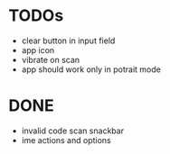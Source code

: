 # TODOs
- clear button in input field
- app icon
- vibrate on scan
- app should work only in potrait mode

# DONE
- invalid code scan snackbar
- ime actions and options
